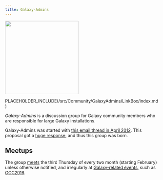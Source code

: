 ```yaml
---
title: Galaxy-Admins
---
```

<div class='center'><img src="/src/Images/GalaxyLogos/GalaxyAdmins.png" alt="" width="240" /></div>

PLACEHOLDER_INCLUDE(/src/Community/GalaxyAdmins/LinkBox/index.md)



*Galaxy-Admins* is a discussion group for Galaxy community members who are responsible for large Galaxy installations.  

Galaxy-Admins was started with [this email thread in April 2012](http://dev.list.galaxyproject.org/Interested-in-speaking-with-other-institutions-deploying-Galaxy-locally-td4593471.html). This proposal got a [huge response](http://dev.list.galaxyproject.org/Interested-in-speaking-with-other-institutions-deploying-Galaxy-locally-td4593471.html), and thus this group was born.

## Meetups

The group [meets](/src/Community/GalaxyAdmins/Meetups/index.md) the third Thursday of every two month (starting February) unless otherwise notified, and irregularly at [Galaxy-related events](/src/Events/index.md), such as [GCC2016](https://gcc2016.iu.edu/).


